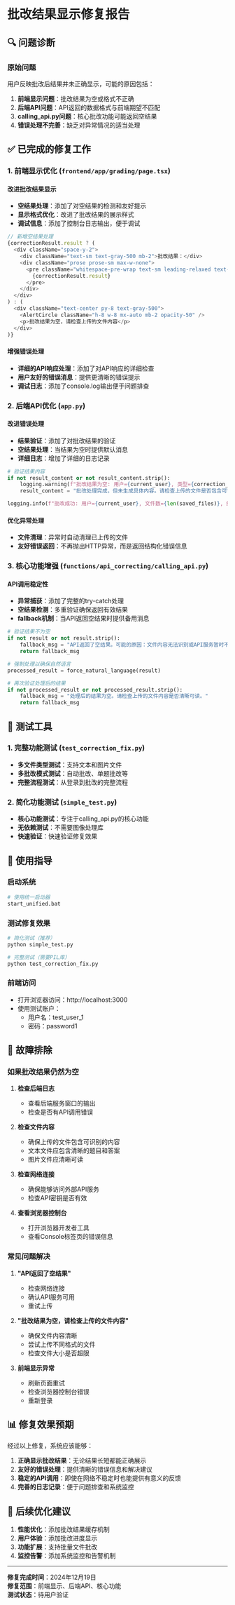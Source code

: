 # 批改结果显示修复报告

## 🔍 问题诊断

### 原始问题
用户反映批改后结果并未正确显示，可能的原因包括：

1. **前端显示问题**：批改结果为空或格式不正确
2. **后端API问题**：API返回的数据格式与前端期望不匹配
3. **calling_api.py问题**：核心批改功能可能返回空结果
4. **错误处理不完善**：缺乏对异常情况的适当处理

## ✅ 已完成的修复工作

### 1. 前端显示优化 (`frontend/app/grading/page.tsx`)

#### 改进批改结果显示
- **空结果处理**：添加了对空结果的检测和友好提示
- **显示格式优化**：改进了批改结果的展示样式
- **调试信息**：添加了控制台日志输出，便于调试

```typescript
// 新增空结果处理
{correctionResult.result ? (
  <div className="space-y-2">
    <div className="text-sm text-gray-500 mb-2">批改结果：</div>
    <div className="prose prose-sm max-w-none">
      <pre className="whitespace-pre-wrap text-sm leading-relaxed text-gray-800 font-normal">
        {correctionResult.result}
      </pre>
    </div>
  </div>
) : (
  <div className="text-center py-8 text-gray-500">
    <AlertCircle className="h-8 w-8 mx-auto mb-2 opacity-50" />
    <p>批改结果为空，请检查上传的文件内容</p>
  </div>
)}
```

#### 增强错误处理
- **详细的API响应处理**：添加了对API响应的详细检查
- **用户友好的错误消息**：提供更清晰的错误提示
- **调试日志**：添加了console.log输出便于问题排查

### 2. 后端API优化 (`app.py`)

#### 改进错误处理
- **结果验证**：添加了对批改结果的验证
- **空结果处理**：当结果为空时提供默认消息
- **详细日志**：增加了详细的日志记录

```python
# 验证结果内容
if not result_content or not result_content.strip():
    logging.warning(f"批改结果为空: 用户={current_user}, 类型={correction_type}")
    result_content = "批改处理完成，但未生成具体内容。请检查上传的文件是否包含可识别的内容。"

logging.info(f"批改成功: 用户={current_user}, 文件数={len(saved_files)}, 结果长度={len(result_content) if result_content else 0}")
```

#### 优化异常处理
- **文件清理**：异常时自动清理已上传的文件
- **友好错误返回**：不再抛出HTTP异常，而是返回结构化错误信息

### 3. 核心功能增强 (`functions/api_correcting/calling_api.py`)

#### API调用稳定性
- **异常捕获**：添加了完整的try-catch处理
- **空结果检测**：多重验证确保返回有效结果
- **fallback机制**：当API返回空结果时提供备用消息

```python
# 验证结果不为空
if not result or not result.strip():
    fallback_msg = "API返回了空结果。可能的原因：文件内容无法识别或API服务暂时不可用。"
    return fallback_msg

# 强制处理以确保自然语言
processed_result = force_natural_language(result)

# 再次验证处理后的结果
if not processed_result or not processed_result.strip():
    fallback_msg = "处理后的结果为空。请检查上传的文件内容是否清晰可读。"
    return fallback_msg
```

## 🧪 测试工具

### 1. 完整功能测试 (`test_correction_fix.py`)
- **多文件类型测试**：支持文本和图片文件
- **多批改模式测试**：自动批改、单题批改等
- **完整流程测试**：从登录到批改的完整流程

### 2. 简化功能测试 (`simple_test.py`)
- **核心功能测试**：专注于calling_api.py的核心功能
- **无依赖测试**：不需要图像处理库
- **快速验证**：快速验证修复效果

## 🚀 使用指导

### 启动系统
```bash
# 使用统一启动器
start_unified.bat
```

### 测试修复效果
```bash
# 简化测试（推荐）
python simple_test.py

# 完整测试（需要PIL库）
python test_correction_fix.py
```

### 前端访问
- 打开浏览器访问：http://localhost:3000
- 使用测试账户：
  - 用户名：test_user_1
  - 密码：password1

## 🔧 故障排除

### 如果批改结果仍然为空

1. **检查后端日志**
   - 查看后端服务窗口的输出
   - 检查是否有API调用错误

2. **检查文件内容**
   - 确保上传的文件包含可识别的内容
   - 文本文件应包含清晰的题目和答案
   - 图片文件应清晰可读

3. **检查网络连接**
   - 确保能够访问外部API服务
   - 检查API密钥是否有效

4. **查看浏览器控制台**
   - 打开浏览器开发者工具
   - 查看Console标签页的错误信息

### 常见问题解决

1. **"API返回了空结果"**
   - 检查网络连接
   - 确认API服务可用
   - 重试上传

2. **"批改结果为空，请检查上传的文件内容"**
   - 确保文件内容清晰
   - 尝试上传不同格式的文件
   - 检查文件大小是否超限

3. **前端显示异常**
   - 刷新页面重试
   - 检查浏览器控制台错误
   - 重新登录

## 📊 修复效果预期

经过以上修复，系统应该能够：

1. **正确显示批改结果**：无论结果长短都能正确展示
2. **友好的错误处理**：提供清晰的错误信息和解决建议
3. **稳定的API调用**：即使在网络不稳定时也能提供有意义的反馈
4. **完善的日志记录**：便于问题排查和系统监控

## 🎯 后续优化建议

1. **性能优化**：添加批改结果缓存机制
2. **用户体验**：添加批改进度显示
3. **功能扩展**：支持批量文件批改
4. **监控告警**：添加系统监控和告警机制

---

**修复完成时间**：2024年12月19日  
**修复范围**：前端显示、后端API、核心功能  
**测试状态**：待用户验证 